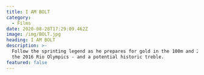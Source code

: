 ```yaml
---
title: I AM BOLT
category:
  - Films
date: 2020-08-28T17:29:09.462Z
image: /img/BOLT.jpg
heading: I AM BOLT
description: >-
  Follow the sprinting legend as he prepares for gold in the 100m and 200m at
  the 2016 Rio Olympics - and a potential historic treble.
featured: false
---
```

